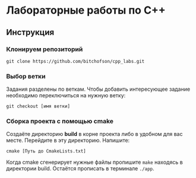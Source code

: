 # **Лабораторные работы по C++**
## Инструкция
### Клонируем репозиторий
```
git clone https://github.com/bitchofson/cpp_labs.git
```
### Выбор ветки
Задания разделены по веткам. Чтобы добавить интересующее задание необходимо переключиться на нужную ветку:
```
git checkout [имя ветки]
```
### Сборка проекта с помощью cmake
Создаёте директорию **build** в корне проекта либо в удобном для вас месте. Перейдите в эту директорию. Напишите:
```
cmake [Путь до CmakeLists.txt]
``` 
Когда cmake сгенерирует нужные файлы пропишите `make` находясь в директории build. Остаётся прописать в терминале `./app`.
